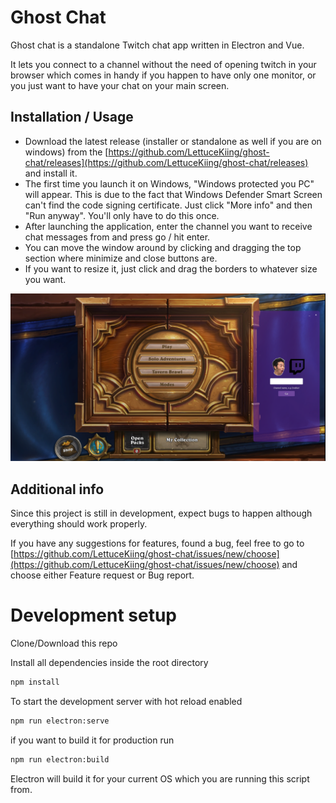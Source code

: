# Ghost Chat

Ghost chat is a standalone Twitch chat app written in Electron and Vue.

It lets you connect to a channel without the need of opening twitch in your browser which comes in handy if you happen to have only one monitor,
or you just want to have your chat on your main screen.

## Installation / Usage

- Download the latest release (installer or standalone as well if you are on windows) from the [https://github.com/LettuceKiing/ghost-chat/releases](https://github.com/LettuceKiing/ghost-chat/releases) and install it.
- The first time you launch it on Windows, "Windows protected you PC" will appear. This is due to the fact that Windows Defender Smart Screen can't find the code signing certificate. Just click "More info" and then "Run anyway". You'll only have to do this once.
- After launching the application, enter the channel you want to receive chat messages from and press go / hit enter.
- You can move the window around by clicking and dragging the top section where minimize and close buttons are.
- If you want to resize it, just click and drag the borders to whatever size you want.

![png](markdown-stuff/example.png)

## Additional info

Since this project is still in development, expect bugs to happen although everything should work properly.

If you have any suggestions for features, found a bug, feel free to go to [https://github.com/LettuceKiing/ghost-chat/issues/new/choose](https://github.com/LettuceKiing/ghost-chat/issues/new/choose) and choose either Feature request or Bug report.

# Development setup

Clone/Download this repo

Install all dependencies inside the root directory

```bash
npm install
```

To start the development server with hot reload enabled

```bash
npm run electron:serve
```

if you want to build it for production run

```bash
npm run electron:build
```

Electron will build it for your current OS which you are running this script from.
